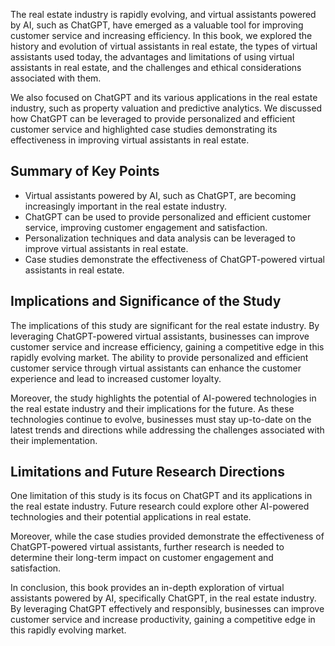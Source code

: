 

The real estate industry is rapidly evolving, and virtual assistants powered by AI, such as ChatGPT, have emerged as a valuable tool for improving customer service and increasing efficiency. In this book, we explored the history and evolution of virtual assistants in real estate, the types of virtual assistants used today, the advantages and limitations of using virtual assistants in real estate, and the challenges and ethical considerations associated with them.

We also focused on ChatGPT and its various applications in the real estate industry, such as property valuation and predictive analytics. We discussed how ChatGPT can be leveraged to provide personalized and efficient customer service and highlighted case studies demonstrating its effectiveness in improving virtual assistants in real estate.

Summary of Key Points
---------------------

* Virtual assistants powered by AI, such as ChatGPT, are becoming increasingly important in the real estate industry.
* ChatGPT can be used to provide personalized and efficient customer service, improving customer engagement and satisfaction.
* Personalization techniques and data analysis can be leveraged to improve virtual assistants in real estate.
* Case studies demonstrate the effectiveness of ChatGPT-powered virtual assistants in real estate.

Implications and Significance of the Study
------------------------------------------

The implications of this study are significant for the real estate industry. By leveraging ChatGPT-powered virtual assistants, businesses can improve customer service and increase efficiency, gaining a competitive edge in this rapidly evolving market. The ability to provide personalized and efficient customer service through virtual assistants can enhance the customer experience and lead to increased customer loyalty.

Moreover, the study highlights the potential of AI-powered technologies in the real estate industry and their implications for the future. As these technologies continue to evolve, businesses must stay up-to-date on the latest trends and directions while addressing the challenges associated with their implementation.

Limitations and Future Research Directions
------------------------------------------

One limitation of this study is its focus on ChatGPT and its applications in the real estate industry. Future research could explore other AI-powered technologies and their potential applications in real estate.

Moreover, while the case studies provided demonstrate the effectiveness of ChatGPT-powered virtual assistants, further research is needed to determine their long-term impact on customer engagement and satisfaction.

In conclusion, this book provides an in-depth exploration of virtual assistants powered by AI, specifically ChatGPT, in the real estate industry. By leveraging ChatGPT effectively and responsibly, businesses can improve customer service and increase productivity, gaining a competitive edge in this rapidly evolving market.